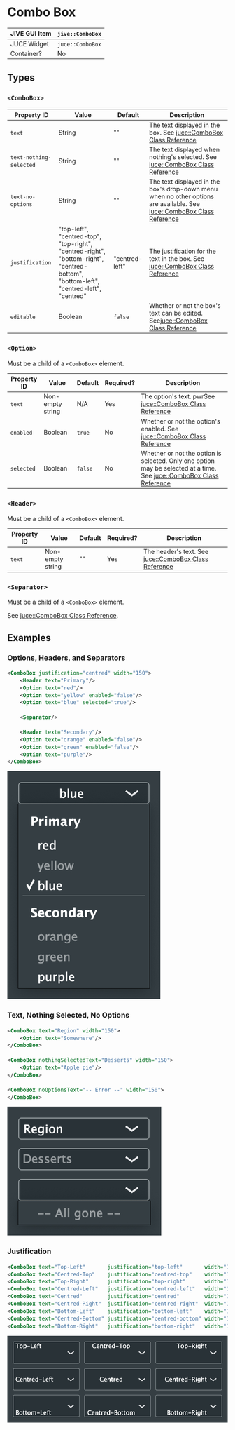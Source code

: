 # Combo Box

| JIVE GUI Item | `jive::ComboBox` |
|---------------|------------------|
| JUCE Widget   | `juce::ComboBox` |
| Container?    | No               |

## Types

### `<ComboBox>`

| Property ID | Value | Default | Description |
|-------------|-------|---------|-------------|
| `text`      | String | ""      | The text displayed in the box. See [juce::ComboBox Class Reference](https://docs.juce.com/master/classComboBox.html#a2914dc2d3fd068d2e4ae4ccf03e42cfd) |
| `text-nothing-selected` | String | ""      | The text displayed when nothing's selected. See [juce::ComboBox Class Reference](https://docs.juce.com/master/classComboBox.html#aa06d9e5b0437bc1717c761e0b9df8be5) |
| `text-no-options` | String | "" | The text displayed in the box's drop-down menu when no other options are available. See [juce::ComboBox Class Reference](https://docs.juce.com/master/classComboBox.html#aac6093916748d66bb8e83373105c0e85) |
| `justification` | "top-left", "centred-top", "top-right", "centred-right", "bottom-right", "centred-bottom", "bottom-left", "centred-left", "centred" | "centred-left" | The justification for the text in the box. See [juce::ComboBox Class Reference](https://docs.juce.com/master/classComboBox.html#a90706d1526b2f53aba6a01dc2ccbba5f) |
| `editable`  | Boolean | `false` | Whether or not the box's text can be edited. See[juce::ComboBox Class Reference](https://docs.juce.com/master/classComboBox.html#af11edea3da851e2e0cb231f2cffa57aa) |

### `<Option>`

Must be a child of a `<ComboBox>` element.

| Property ID | Value | Default | Required? | Description |
|-------------|--------|---------|-----------|-------------|
| `text`      | Non-empty string | N/A     | Yes       | The option's text. pwrSee [juce::ComboBox Class Reference](https://docs.juce.com/master/classComboBox.html#a37491da45f1cbb74e47f145e5664d8bf) |
| `enabled`      | Boolean | `true`  | No        | Whether or not the option's enabled. See [juce::ComboBox Class Reference](https://docs.juce.com/master/classComboBox.html#ad2a408f7f2a4318f66b7a6ae566dfab2) |
| `selected`  | Boolean | `false` | No | Whether or not the option is selected. Only one option may be selected at a time. See [juce::ComboBox Class Reference](https://docs.juce.com/master/classComboBox.html#a61f8097b495703a253c33897e978fc06) |

### `<Header>`

Must be a child of a `<ComboBox>` element.

| Property ID | Value | Default | Required? | Description |
|-------------|--------|---------|-----------|-------------|
| `text`      | Non-empty string | ""      | Yes       | The header's text. See [juce::ComboBox Class Reference](https://docs.juce.com/master/classComboBox.html#ad376928ef517800c42628399e1a80990) |

### `<Separator>`

Must be a child of a `<ComboBox>` element.

See [juce::ComboBox Class Reference](https://docs.juce.com/master/classComboBox.html#af53bb419bb136f11f6f0342702d8d902).

## Examples

### Options, Headers, and Separators

```xml
<ComboBox justification="centred" width="150">
    <Header text="Primary"/>
    <Option text="red"/>
    <Option text="yellow" enabled="false"/>
    <Option text="blue" selected="true"/>

    <Separator/>

    <Header text="Secondary"/>
    <Option text="orange" enabled="false"/>
    <Option text="green" enabled="false"/>
    <Option text="purple"/>
</ComboBox>
```

![Combo Box - Colours Example](images/combo-box-colours.jpg)

### Text, Nothing Selected, No Options

```xml
<ComboBox text="Region" width="150">
    <Option text="Somewhere"/>
</ComboBox>

<ComboBox nothingSelectedText="Desserts" width="150">
    <Option text="Apple pie"/>
</ComboBox>

<ComboBox noOptionsText="-- Error --" width="150">
</ComboBox>
```

![Combo Box - Text Example](images/combo-box-text.jpg)

### Justification

```xml
<ComboBox text="Top-Left"       justification="top-left"       width="150" height="50"/>
<ComboBox text="Centred-Top"    justification="centred-top"    width="150" height="50"/>
<ComboBox text="Top-Right"      justification="top-right"      width="150" height="50"/>
<ComboBox text="Centred-Left"   justification="centred-left"   width="150" height="50"/>
<ComboBox text="Centred"        justification="centred"        width="150" height="50"/>
<ComboBox text="Centred-Right"  justification="centred-right"  width="150" height="50"/>
<ComboBox text="Bottom-Left"    justification="bottom-left"    width="150" height="50"/>
<ComboBox text="Centred-Bottom" justification="centred-bottom" width="150" height="50"/>
<ComboBox text="Bottom-Right"   justification="bottom-right"   width="150" height="50"/>
```

![Combo Box - Justification Example](images/combo-box-justification.jpg)
